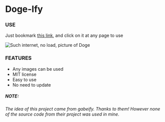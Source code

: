# Doge-Ify



### USE
Just bookmark [this link], and click on it at any page to use

![Such internet, no load, picture of Doge]("https://c2.staticflickr.com/8/7375/14177453364_a3442dfa70.jpg")

### FEATURES
- Any images can be used
- MIT license
- Easy to use
- No need to update

##### NOTE:
###### The idea of this project came from gabeify. Thanks to them! However none of the source code from their project was used in mine.

[this link]: <"javascript:var dogejs=document.createElement('script');dogejs.src="https://raw.githubusercontent.com/AppIns/Doge-Ify/master/doge.js"; document.body.appendChild(dogejs);void(0);">
